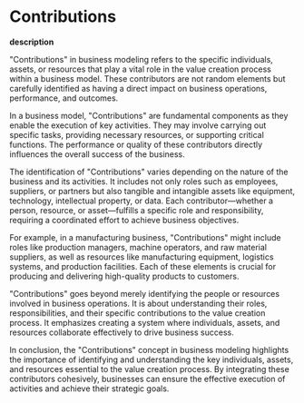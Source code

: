 # Contributions

**description**

"Contributions" in business modeling refers to the specific individuals, assets, or resources that play a vital role in the value creation process within a business model. These contributors are not random elements but carefully identified as having a direct impact on business operations, performance, and outcomes.

In a business model, "Contributions" are fundamental components as they enable the execution of key activities. They may involve carrying out specific tasks, providing necessary resources, or supporting critical functions. The performance or quality of these contributors directly influences the overall success of the business.

The identification of "Contributions" varies depending on the nature of the business and its activities. It includes not only roles such as employees, suppliers, or partners but also tangible and intangible assets like equipment, technology, intellectual property, or data. Each contributor—whether a person, resource, or asset—fulfills a specific role and responsibility, requiring a coordinated effort to achieve business objectives.

For example, in a manufacturing business, "Contributions" might include roles like production managers, machine operators, and raw material suppliers, as well as resources like manufacturing equipment, logistics systems, and production facilities. Each of these elements is crucial for producing and delivering high-quality products to customers.

"Contributions" goes beyond merely identifying the people or resources involved in business operations. It is about understanding their roles, responsibilities, and their specific contributions to the value creation process. It emphasizes creating a system where individuals, assets, and resources collaborate effectively to drive business success.

In conclusion, the "Contributions" concept in business modeling highlights the importance of identifying and understanding the key individuals, assets, and resources essential to the value creation process. By integrating these contributors cohesively, businesses can ensure the effective execution of activities and achieve their strategic goals.